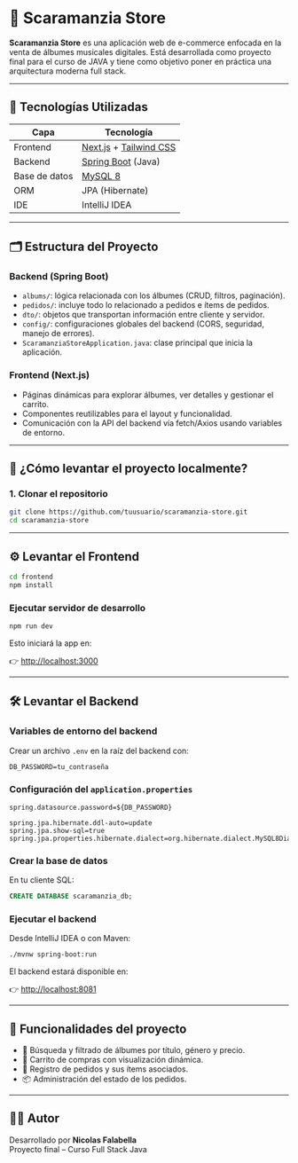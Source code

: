 # 🎸 Scaramanzia Store

**Scaramanzia Store** es una aplicación web de e-commerce enfocada en la venta de álbumes musicales digitales. 
Está desarrollada como proyecto final para el curso de JAVA y tiene como objetivo poner en práctica una arquitectura moderna full stack.

---

## 🧩 Tecnologías Utilizadas

| Capa         | Tecnología                         |
|--------------|-------------------------------------|
| Frontend     | [Next.js](https://nextjs.org/) + [Tailwind CSS](https://tailwindcss.com/) |
| Backend      | [Spring Boot](https://spring.io/projects/spring-boot) (Java) |
| Base de datos| [MySQL 8](https://www.mysql.com/)  |
| ORM          | JPA (Hibernate)                    |
| IDE          | IntelliJ IDEA                      |

---

## 🗂️ Estructura del Proyecto

### Backend (Spring Boot)

- `albums/`: lógica relacionada con los álbumes (CRUD, filtros, paginación).
- `pedidos/`: incluye todo lo relacionado a pedidos e ítems de pedidos.
- `dto/`: objetos que transportan información entre cliente y servidor.
- `config/`: configuraciones globales del backend (CORS, seguridad, manejo de errores).
- `ScaramanziaStoreApplication.java`: clase principal que inicia la aplicación.

### Frontend (Next.js)

- Páginas dinámicas para explorar álbumes, ver detalles y gestionar el carrito.
- Componentes reutilizables para el layout y funcionalidad.
- Comunicación con la API del backend vía fetch/Axios usando variables de entorno.

---

## 🚀 ¿Cómo levantar el proyecto localmente?

### 1. Clonar el repositorio

```bash
git clone https://github.com/tuusuario/scaramanzia-store.git
cd scaramanzia-store
```

---

## ⚙️ Levantar el Frontend

```bash
cd frontend
npm install
```


### Ejecutar servidor de desarrollo

```bash
npm run dev
```

Esto iniciará la app en:

👉 [http://localhost:3000](http://localhost:3000)

---

## 🛠️ Levantar el Backend

### Variables de entorno del backend

Crear un archivo `.env` en la raíz del backend con:

```env
DB_PASSWORD=tu_contraseña
```

### Configuración del `application.properties`

```properties
spring.datasource.password=${DB_PASSWORD}

spring.jpa.hibernate.ddl-auto=update
spring.jpa.show-sql=true
spring.jpa.properties.hibernate.dialect=org.hibernate.dialect.MySQL8Dialect
```

### Crear la base de datos

En tu cliente SQL:

```sql
CREATE DATABASE scaramanzia_db;
```

### Ejecutar el backend

Desde IntelliJ IDEA o con Maven:

```bash
./mvnw spring-boot:run
```

El backend estará disponible en:

👉 [http://localhost:8081](http://localhost:8081)

---

## 🧪 Funcionalidades del proyecto

- 🔎 Búsqueda y filtrado de álbumes por título, género y precio.
- 🛒 Carrito de compras con visualización dinámica.
- 🧾 Registro de pedidos y sus ítems asociados.
- 📦 Administración del estado de los pedidos.

---

## 🧑‍💻 Autor

Desarrollado por **Nicolas Falabella**  
Proyecto final – Curso Full Stack Java
